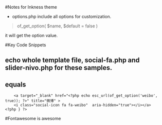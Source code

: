 #Notes for Inkness theme
* options.php include all options for customization.

> of_get_option( $name, $default = false )

it will get the option value.

#Key Code Snippets

> <?php get_template_part('social', 'fa'); ?> 
  <?php get_template_part('slider', 'nivo'); ?>

## echo whole template file, social-fa.php and slider-nivo.php for these samples.

> <?php get_template_part('sidebar', 'footer'); ?>
## equals
  <?php get_sidebar('footer'); ?>

>  <?php if ( of_get_option('weibo', true) != "") { ?>
	    <a target="_blank" href="<?php echo esc_url(of_get_option('weibo', true)); ?>" title="微博" >
        <i class="social-icon fa fa-weibo"  aria-hidden="true"></i></a>
    <?php } ?>


#Fontawesome is awesome